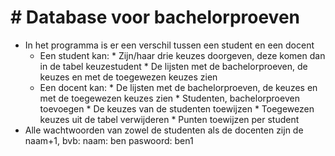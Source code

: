 **# Database voor bachelorproeven**
=====================================================
* In het programma is er een verschil tussen een student en een docent
	* Een student kan:
					* Zijn/haar drie keuzes doorgeven, deze komen dan in de tabel keuzestudent
					* De lijsten met de bachelorproeven, de keuzes en met de toegewezen keuzes zien
	* Een docent kan: 
					* De lijsten met de bachelorproeven, de keuzes en met de toegewezen keuzes zien
					* Studenten, bachelorproeven toevoegen
					* De keuzes van de studenten toewijzen
					* Toegewezen keuzes uit de tabel verwijderen
					* Punten toewijzen per student
* Alle wachtwoorden van zowel de studenten als de docenten zijn de naam+1, bvb: naam: ben paswoord: ben1